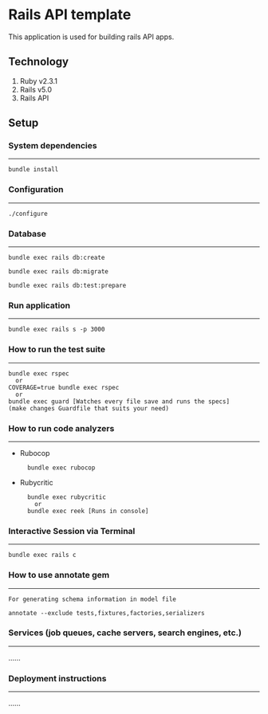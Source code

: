 Rails API template
=========

This application is used for building rails API apps.

## Technology

1. Ruby v2.3.1
2. Rails v5.0
3. Rails API

## Setup
### System dependencies
---------------------------------------------------

    bundle install

### Configuration
---------------------------------------------------

    ./configure

### Database
---------------------------------------------------

    bundle exec rails db:create

    bundle exec rails db:migrate

    bundle exec rails db:test:prepare

### Run application
---------------------------------------------------

    bundle exec rails s -p 3000

### How to run the test suite
---------------------------------------------------

    bundle exec rspec
      or
    COVERAGE=true bundle exec rspec
      or
    bundle exec guard [Watches every file save and runs the specs]
    (make changes Guardfile that suits your need)

### How to run code analyzers
---------------------------------------------------

* Rubocop

        bundle exec rubocop

* Rubycritic

        bundle exec rubycritic
          or
        bundle exec reek [Runs in console]

### Interactive Session via Terminal
---------------------------------------------------

    bundle exec rails c

### How to use annotate gem
---------------------------------------------------

    For generating schema information in model file

    annotate --exclude tests,fixtures,factories,serializers

### Services (job queues, cache servers, search engines, etc.)
---------------------------------------------------

  ......

### Deployment instructions
---------------------------------------------------

  ......
